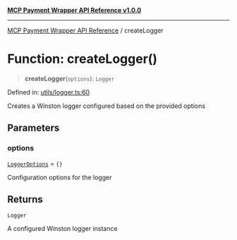 [**MCP Payment Wrapper API Reference v1.0.0**](../README.md)

***

[MCP Payment Wrapper API Reference](../globals.md) / createLogger

# Function: createLogger()

> **createLogger**(`options`): `Logger`

Defined in: [utils/logger.ts:60](https://github.com/crazyrabbitLTC/mcp-payment-wrapper/blob/1c90d0aade04e0c43ffa95bb3aed4728648d58d2/src/utils/logger.ts#L60)

Creates a Winston logger configured based on the provided options

## Parameters

### options

[`LoggerOptions`](../interfaces/LoggerOptions.md) = `{}`

Configuration options for the logger

## Returns

`Logger`

A configured Winston logger instance
